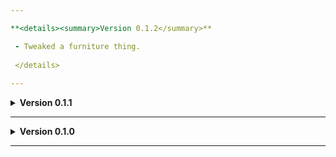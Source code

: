 ```yaml
---

**<details><summary>Version 0.1.2</summary>**

 - Tweaked a furniture thing.
 
 </details>
 
---
```


**<details><summary>Version 0.1.1</summary>**

 - Tweaked floor/ceiling texture.
 - Moved shower.
 - AI navigation tweaks.
 - Tile floor now has proper sound.
 
 </details>
 
---

**<details><summary>Version 0.1.0</summary>**

 - Initial release.
 
 </details>
 
---
